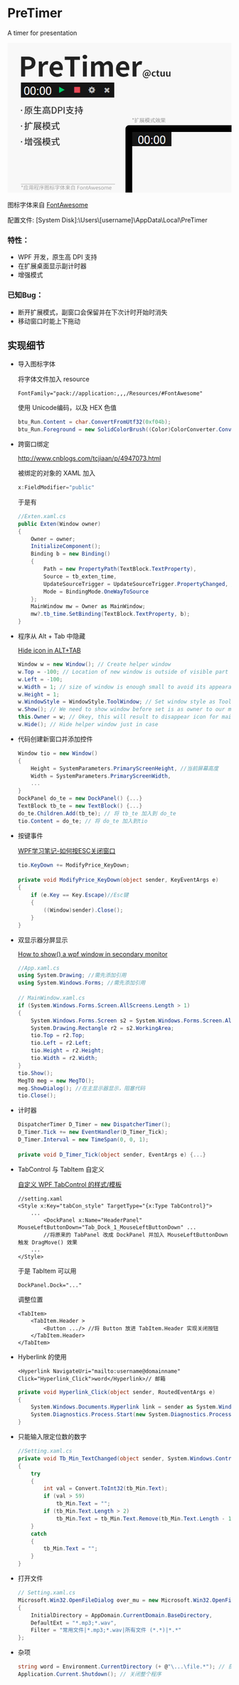 # PreTimer
A timer for presentation

![](https://github.com/ctuu/PreTimer/blob/master/Screenshot/PreTimer.png)

图标字体来自 [FontAwesome](https://github.com/FortAwesome/Font-Awesome/)

配置文件: [System Disk]:\Users\\[username]\AppData\Local\PreTimer

### 特性：
* WPF 开发，原生高 DPI 支持
* 在扩展桌面显示副计时器
* 增强模式

### 已知Bug：
* 断开扩展模式，副窗口会保留并在下次计时开始时消失
* 移动窗口时能上下拖动

## 实现细节

+ 导入图标字体

    将字体文件加入 resource
    ``` xaml
    FontFamily="pack://application:,,,/Resources/#FontAwesome"
    ```
    使用 Unicode编码，以及 HEX 色值
    ``` cs
    btu_Run.Content = char.ConvertFromUtf32(0xf04b); 
    btu_Run.Foreground = new SolidColorBrush((Color)ColorConverter.ConvertFromString("#FF00cc6a"));
    ```

+ 跨窗口绑定

    http://www.cnblogs.com/tcjiaan/p/4947073.html

    被绑定的对象的 XAML 加入
    ``` cs
    x:FieldModifier="public" 
    ```
    于是有
    ``` cs
    //Exten.xaml.cs
    public Exten(Window owner)
    {
        Owner = owner;
        InitializeComponent();
        Binding b = new Binding()
        {
            Path = new PropertyPath(TextBlock.TextProperty),
            Source = tb_exten_time,
            UpdateSourceTrigger = UpdateSourceTrigger.PropertyChanged, //否则 .Text 不更新
            Mode = BindingMode.OneWayToSource
        };
        MainWindow mw = Owner as MainWindow;
        mw?.tb_time.SetBinding(TextBlock.TextProperty, b);
    }
    ```

+ 程序从 Alt + Tab 中隐藏

    [Hide icon in ALT+TAB](https://social.msdn.microsoft.com/Forums/vstudio/en-US/8e3a788e-1e14-4751-a756-2d68358f898b/hide-icon-in-alttab?forum=wpf)

    ``` cs
    Window w = new Window(); // Create helper window
    w.Top = -100; // Location of new window is outside of visible part of screen
    w.Left = -100;
    w.Width = 1; // size of window is enough small to avoid its appearance at the beginning
    w.Height = 1;
    w.WindowStyle = WindowStyle.ToolWindow; // Set window style as ToolWindow to avoid its icon in AltTab 
    w.Show(); // We need to show window before set is as owner to our main window
    this.Owner = w; // Okey, this will result to disappear icon for main window.
    w.Hide(); // Hide helper window just in case
    ```

+ 代码创建新窗口并添加控件
    ``` cs
    Window tio = new Window()
    {
        Height = SystemParameters.PrimaryScreenHeight, //当前屏幕高度
        Width = SystemParameters.PrimaryScreenWidth,
        ...
    }
    DockPanel do_te = new DockPanel() {...}
    TextBlock tb_te = new TextBlock() {...}
    do_te.Children.Add(tb_te); // 将 tb_te 加入到 do_te
    tio.Content = do_te; // 将 do_te 加入到tio
    ```

+ 按键事件

    [WPF学习笔记-如何按ESC关闭窗口](http://www.cnblogs.com/theroad/p/6178633.html)
    ``` cs
    tio.KeyDown += ModifyPrice_KeyDown;

    private void ModifyPrice_KeyDown(object sender, KeyEventArgs e)
    {
        if (e.Key == Key.Escape)//Esc键  
        {
            ((Window)sender).Close();
        }
    }
    ```

+ 双显示器分屏显示

    [How to show() a wpf window in secondary monitor](https://social.msdn.microsoft.com/Forums/en-US/32d60663-8264-4153-9fb0-7053468191f2/how-to-show-a-wpf-window-in-secondary-monitor?forum=wpf)

    ``` cs
    //App.xaml.cs
    using System.Drawing; //需先添加引用
    using System.Windows.Forms; //需先添加引用

    // MainWindow.xaml.cs
    if (System.Windows.Forms.Screen.AllScreens.Length > 1)
    {
        System.Windows.Forms.Screen s2 = System.Windows.Forms.Screen.AllScreens[1];
        System.Drawing.Rectangle r2 = s2.WorkingArea;
        tio.Top = r2.Top;
        tio.Left = r2.Left;
        tio.Height = r2.Height;
        tio.Width = r2.Width;
    }
    tio.Show();
    MegTO meg = new MegTO();
    meg.ShowDialog(); //在主显示器显示，阻塞代码
    tio.Close();
    ```

+ 计时器
    ``` cs
    DispatcherTimer D_Timer = new DispatcherTimer();
    D_Timer.Tick += new EventHandler(D_Timer_Tick);
    D_Timer.Interval = new TimeSpan(0, 0, 1);

    private void D_Timer_Tick(object sender, EventArgs e) {...}
    ```

+ TabControl 与 TabItem 自定义

    [自定义 WPF TabControl 的样式/模板](http://www.cnblogs.com/wpf_gd/articles/1707750.html)
    ``` xaml
    //setting.xaml
    <Style x:Key="tabCon_style" TargetType="{x:Type TabControl}">
        ...
            <DockPanel x:Name="HeaderPanel" MouseLeftButtonDown="Tab_Dock_1_MouseLeftButtonDown" ...
            //将原来的 TabPanel 改成 DockPanel 并加入 MouseLeftButtonDown 触发 DragMove() 效果
        ...
    </Style>
    ```

    于是 TabItem 可以用
    ``` xaml
    DockPanel.Dock="..."
    ```
    调整位置

    ``` xaml
    <TabItem>
        <TabItem.Header >
            <Button .../> //将 Button 放进 TabItem.Header 实现关闭按钮
        </TabItem.Header>
    </TabItem>
    ```

+ Hyberlink 的使用
    ``` xaml
    <Hyperlink NavigateUri="mailto:username@domainname" Click="Hyperlink_Click">word</Hyperlink>// 邮箱
    ```
    ``` cs
    private void Hyperlink_Click(object sender, RoutedEventArgs e)
    {
        System.Windows.Documents.Hyperlink link = sender as System.Windows.Documents.Hyperlink;
        System.Diagnostics.Process.Start(new System.Diagnostics.ProcessStartInfo(link.NavigateUri.AbsoluteUri));
    }
    ```

+ 只能输入限定位数的数字
    ``` cs
    //Setting.xaml.cs
    private void Tb_Min_TextChanged(object sender, System.Windows.Controls.TextChangedEventArgs e)
    {
        try
        {
            int val = Convert.ToInt32(tb_Min.Text);
            if (val > 59)
                tb_Min.Text = "";
            if (tb_Min.Text.Length > 2)
                tb_Min.Text = tb_Min.Text.Remove(tb_Min.Text.Length - 1, 1);
        }
        catch
        {
            tb_Min.Text = "";
        }
    }
    ```

+ 打开文件
    ``` cs
    // Setting.xaml.cs
    Microsoft.Win32.OpenFileDialog over_mu = new Microsoft.Win32.OpenFileDialog()
    {
        InitialDirectory = AppDomain.CurrentDomain.BaseDirectory,
        DefaultExt = "*.mp3;*.wav",
        Filter = "常用文件|*.mp3;*.wav|所有文件 (*.*)|*.*"
    };
    ```
    
+ 杂项
    ``` cs
    string word = Environment.CurrentDirectory (+ @"\...\file.*"); // 获取当前目录
    Application.Current.Shutdown(); // 关闭整个程序
    ```
